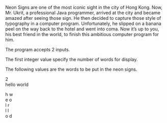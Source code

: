 Neon Signs are one of the most iconic sight in the city of Hong Kong. Now, Mr. Ukrit,  a professional Java programmer, arrived at the city and became amazed after seeing those sign. He then decided to capture those style of typography in a computer program. Unfortunately, he slipped on a banana peel on the way back to the hotel and went into coma. Now it’s up to you, his best friend in the world, to finish this ambitious computer program for him. 

The program accepts 2 inputs.

The first integer value specify the number of words for display. 

The following values are the words to be put in the neon signs.


2  
hello world

h w  
e o  
l r  
l l  
o d
